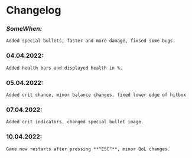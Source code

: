# **Changelog**

### *SomeWhen:* 
    Added special bullets, faster and more damage, fixsed some bugs.

### 04.04.2022: 
    Added health bars and displayed health in %.

### 05.04.2022: 
    Added crit chance, minor balance changes. fixed lower edge of hitbox

### 07.04.2022: 
    Added crit indicators, changed special bullet image.
### 10.04.2022: 
    Game now restarts after pressing **"ESC"**, minor QoL changes.

